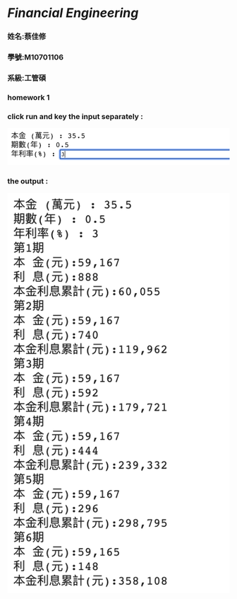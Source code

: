 # *Financial Engineering*
### 姓名:蔡佳修
### 學號:M10701106
### 系級:工管碩
### homework 1
### click run and key the input separately :
![Image 1](/images/1.png)
### the output :
![Image 2](/images/2.png)
